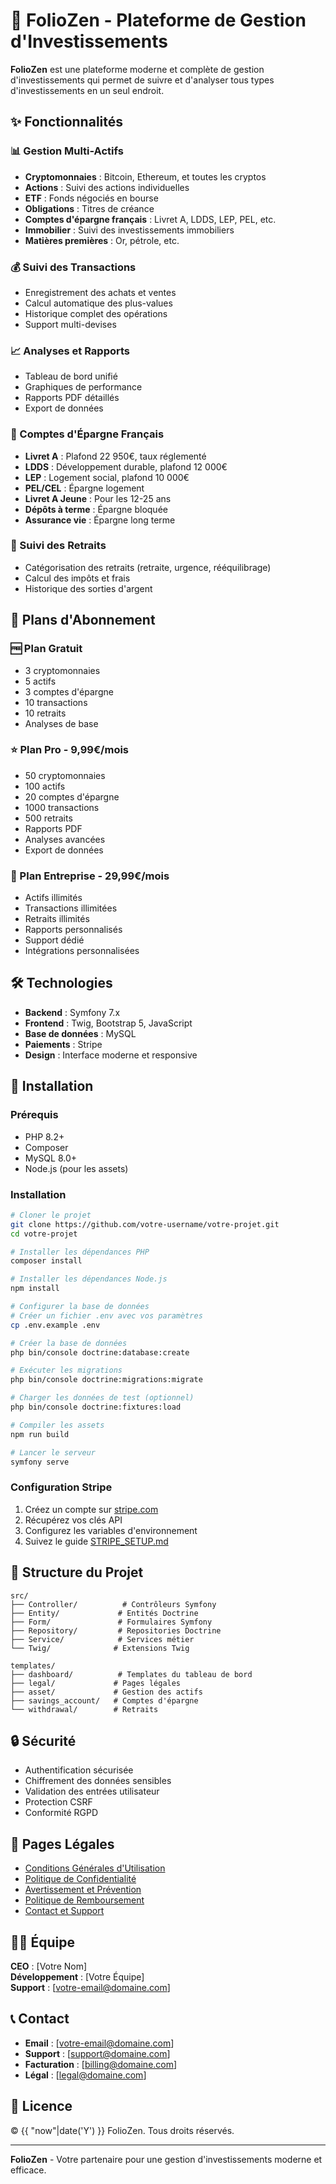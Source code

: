# 🚀 FolioZen - Plateforme de Gestion d'Investissements

**FolioZen** est une plateforme moderne et complète de gestion d'investissements qui permet de suivre et d'analyser tous types d'investissements en un seul endroit.

## ✨ Fonctionnalités

### 📊 Gestion Multi-Actifs
- **Cryptomonnaies** : Bitcoin, Ethereum, et toutes les cryptos
- **Actions** : Suivi des actions individuelles
- **ETF** : Fonds négociés en bourse
- **Obligations** : Titres de créance
- **Comptes d'épargne français** : Livret A, LDDS, LEP, PEL, etc.
- **Immobilier** : Suivi des investissements immobiliers
- **Matières premières** : Or, pétrole, etc.

### 💰 Suivi des Transactions
- Enregistrement des achats et ventes
- Calcul automatique des plus-values
- Historique complet des opérations
- Support multi-devises

### 📈 Analyses et Rapports
- Tableau de bord unifié
- Graphiques de performance
- Rapports PDF détaillés
- Export de données

### 🏦 Comptes d'Épargne Français
- **Livret A** : Plafond 22 950€, taux réglementé
- **LDDS** : Développement durable, plafond 12 000€
- **LEP** : Logement social, plafond 10 000€
- **PEL/CEL** : Épargne logement
- **Livret A Jeune** : Pour les 12-25 ans
- **Dépôts à terme** : Épargne bloquée
- **Assurance vie** : Épargne long terme

### 💸 Suivi des Retraits
- Catégorisation des retraits (retraite, urgence, rééquilibrage)
- Calcul des impôts et frais
- Historique des sorties d'argent

## 🎯 Plans d'Abonnement

### 🆓 Plan Gratuit
- 3 cryptomonnaies
- 5 actifs
- 3 comptes d'épargne
- 10 transactions
- 10 retraits
- Analyses de base

### ⭐ Plan Pro - 9,99€/mois
- 50 cryptomonnaies
- 100 actifs
- 20 comptes d'épargne
- 1000 transactions
- 500 retraits
- Rapports PDF
- Analyses avancées
- Export de données

### 🏢 Plan Entreprise - 29,99€/mois
- Actifs illimités
- Transactions illimitées
- Retraits illimités
- Rapports personnalisés
- Support dédié
- Intégrations personnalisées

## 🛠️ Technologies

- **Backend** : Symfony 7.x
- **Frontend** : Twig, Bootstrap 5, JavaScript
- **Base de données** : MySQL
- **Paiements** : Stripe
- **Design** : Interface moderne et responsive

## 🚀 Installation

### Prérequis
- PHP 8.2+
- Composer
- MySQL 8.0+
- Node.js (pour les assets)

### Installation
```bash
# Cloner le projet
git clone https://github.com/votre-username/votre-projet.git
cd votre-projet

# Installer les dépendances PHP
composer install

# Installer les dépendances Node.js
npm install

# Configurer la base de données
# Créer un fichier .env avec vos paramètres
cp .env.example .env

# Créer la base de données
php bin/console doctrine:database:create

# Exécuter les migrations
php bin/console doctrine:migrations:migrate

# Charger les données de test (optionnel)
php bin/console doctrine:fixtures:load

# Compiler les assets
npm run build

# Lancer le serveur
symfony serve
```

### Configuration Stripe
1. Créez un compte sur [stripe.com](https://stripe.com)
2. Récupérez vos clés API
3. Configurez les variables d'environnement
4. Suivez le guide [STRIPE_SETUP.md](STRIPE_SETUP.md)

## 📁 Structure du Projet

```
src/
├── Controller/          # Contrôleurs Symfony
├── Entity/             # Entités Doctrine
├── Form/               # Formulaires Symfony
├── Repository/         # Repositories Doctrine
├── Service/            # Services métier
└── Twig/              # Extensions Twig

templates/
├── dashboard/          # Templates du tableau de bord
├── legal/             # Pages légales
├── asset/             # Gestion des actifs
├── savings_account/   # Comptes d'épargne
└── withdrawal/        # Retraits
```

## 🔒 Sécurité

- Authentification sécurisée
- Chiffrement des données sensibles
- Validation des entrées utilisateur
- Protection CSRF
- Conformité RGPD

## 📄 Pages Légales

- [Conditions Générales d'Utilisation](legal/terms)
- [Politique de Confidentialité](legal/privacy)
- [Avertissement et Prévention](legal/disclaimer)
- [Politique de Remboursement](legal/refund)
- [Contact et Support](legal/contact)

## 👨‍💼 Équipe

**CEO** : [Votre Nom]  
**Développement** : [Votre Équipe]  
**Support** : [votre-email@domaine.com]

## 📞 Contact

- **Email** : [votre-email@domaine.com]
- **Support** : [support@domaine.com]
- **Facturation** : [billing@domaine.com]
- **Légal** : [legal@domaine.com]

## 📜 Licence

© {{ "now"|date('Y') }} FolioZen. Tous droits réservés.

---

**FolioZen** - Votre partenaire pour une gestion d'investissements moderne et efficace.
